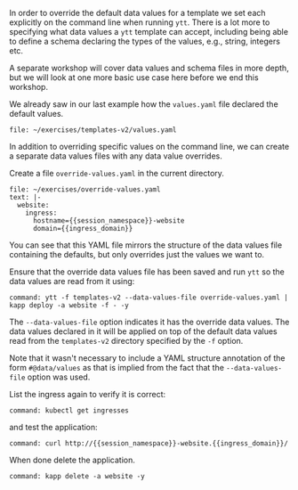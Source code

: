 In order to override the default data values for a template we set each
explicitly on the command line when running ``ytt``. There is a lot more to
specifying what data values a ``ytt`` template can accept, including being
able to define a schema declaring the types of the values, e.g., string,
integers etc.

A separate workshop will cover data values and schema files in more depth, but
we will look at one more basic use case here before we end this workshop.

We already saw in our last example how the ``values.yaml`` file declared
the default values.

```editor:open-file
file: ~/exercises/templates-v2/values.yaml
```

In addition to overriding specific values on the command line, we can create
a separate data values files with any data value overrides.

Create a file ``override-values.yaml`` in the current directory.

```editor:append-lines-to-file
file: ~/exercises/override-values.yaml
text: |-
  website:
    ingress:
      hostname={{session_namespace}}-website
      domain={{ingress_domain}}
```

You can see that this YAML file mirrors the structure of the data values file
containing the defaults, but only overrides just the values we want to.

Ensure that the override data values file has been saved and run ``ytt``
so the data values are read from it using:

```terminal:execute
command: ytt -f templates-v2 --data-values-file override-values.yaml | kapp deploy -a website -f - -y
```

The ``--data-values-file`` option indicates it has the override data values.
The data values declared in it will be applied on top of the default data
values read from the ``templates-v2`` directory specified by the ``-f``
option.

Note that it wasn't necessary to include a YAML structure annotation of the
form ``#@data/values`` as that is implied from the fact that the
``--data-values-file`` option was used.

List the ingress again to verify it is correct:

```terminal:execute
command: kubectl get ingresses
```

and test the application:

```terminal:execute
command: curl http://{{session_namespace}}-website.{{ingress_domain}}/
```

When done delete the application.

```terminal:execute
command: kapp delete -a website -y
```
